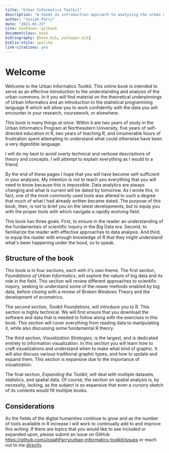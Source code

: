 ```yaml
--- 
title: "Urban Informatics Toolkit"
description: "A hands on introduction approach to analyzing the urban Commons."
author: "Josiah Parry"
date: "2021-01-23"
site: bookdown::gitbook
documentclass: book
bibliography: [book.bib, packages.bib]
biblio-style: apalike
link-citations: yes
---
```






# Welcome

Welcome to the Urban Informatics Toolkit. This online book is intended to serve as an effective introduction to the understanding and analysis of the urban commons. In it you will find material on the theoretical underpinnings of Urban Informatics and an introduction to the statistical programming language R which will allow you to work confidently with the data you will encounter in your research, coursework, or elsewhere. 

This book is many things at once. Within it are two years of study in the Urban Informatics Program at Northeastern University, five years of self-directed education in R, two years of teaching R, and innumerable hours of frustration spent attempting to understand what could otherwise have been a very digestible language.

I will do my best to avoid overly technical and verbose descriptions of theory and concepts. I will attempt to explain everything as I would to a friend.

By the end of these pages I hope that you will have become self-sufficient in your analyses. My intention is not to teach you everything that you will need to know because this is impossible. Data analytics are always changing and what is current will be dated by tomorrow. As I wrote this, in fact, one of the most commonly used tools was altered to such a degree that much of what I had already written became dated. The purpose of this book, then, is not to brief you on the latest developments, but to equip you with the proper tools with which navigate a rapidly evolving field.

This book has three goals. First, to ensure in the reader an understanding of the fundamentals of scientific inquiry in the Big Data era. Second, to familiarize the reader with effective approaches to data analysis. And third, to equip the reader with enough knowledge of R that they might understand what's been happening under the hood, so to speak.

## Structure of the book

This book is in four sections, each with it's own theme. The first section, _Foundations of Urban Informatics_, will explore the nature of big data and its role in the field. This section will review different approaches to scientific inquiry, seeking to understand some of the newer methods enabled by big data, before closing with a review of Broken Windows Theory and the development of ecometrics.

The second section, _Toolkit Foundations_, will introduce you to R. This section is highly technical. We will first ensure that you download the software and data that is needed to follow along with the exercises in this book. This section will cover everything from reading data to manipulating it, while also discussing some fundamental R theory.

The third section, _Visualization Strategies_, is the largest, and is dedicated entirely to information visualization. In this section you will learn how to craft visualizations and understand when to make what kind of graphic. It will also discuss various traditional graphic types, and how to update and expand them. This section is expansive due to the importance of visualization. 

The final section, _Expanding the Toolkit_, will deal with multiple datasets, statistics, and spatial data. Of course, the section on spatial analysis is, by necessity, lacking, as the subject is so expansive that even a cursory sketch of its contents would fill multiple books.

## Considerations

As the fields of the digital humanities continue to grow and as the number of tools available in R increase I will work to continually add to and improve this writing. If there are topics that you would like to see included or expanded upon, please submit an issue on GitHub https://github.com/JosiahParry/urban-informatics-toolkit/issues or reach out to me [directly](mailto:josiah.parry@gmail.com?subject=[UITK]%20Feedback).


